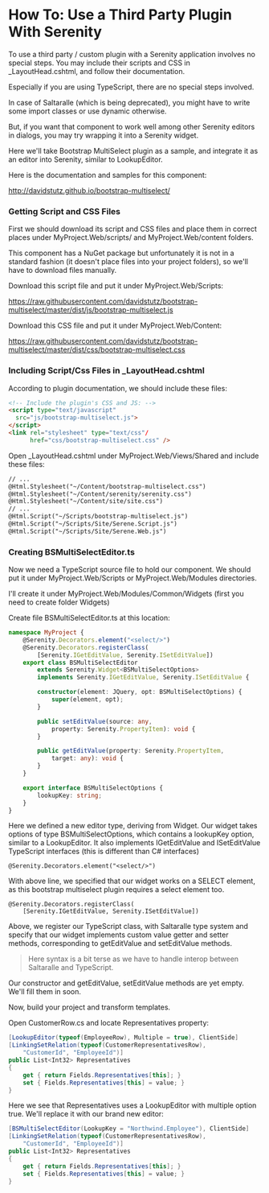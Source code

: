 # How To: Use a Third Party Plugin With Serenity

To use a third party / custom plugin with a Serenity application involves no special steps. You may include their scripts and CSS in _LayoutHead.cshtml, and follow their documentation. 

Especially if you are using TypeScript, there are no special steps involved. 

In case of Saltaralle (which is being deprecated), you might have to write some import classes or use dynamic otherwise.

But, if you want that component to work well among other Serenity editors in dialogs, you may try wrapping it into a Serenity widget.

Here we'll take Bootstrap MultiSelect plugin as a sample, and integrate it as an editor into Serenity, similar to LookupEditor.

Here is the documentation and samples for this component:

http://davidstutz.github.io/bootstrap-multiselect/


### Getting Script and CSS Files

First we should download its script and CSS files and place them in correct places under MyProject.Web/scripts/ and MyProject.Web/content folders.

This component has a NuGet package but unfortunately it is not in a standard fashion (it doesn't place files into your project folders), so we'll have to download files manually.

Download this script file and put it under MyProject.Web/Scripts:

https://raw.githubusercontent.com/davidstutz/bootstrap-multiselect/master/dist/js/bootstrap-multiselect.js

Download this CSS file and put it under MyProject.Web/Content:

https://raw.githubusercontent.com/davidstutz/bootstrap-multiselect/master/dist/css/bootstrap-multiselect.css

### Including Script/Css Files in _LayoutHead.cshtml

According to plugin documentation, we should include these files:

```html
<!-- Include the plugin's CSS and JS: -->
<script type="text/javascript" 
  src="js/bootstrap-multiselect.js">
</script>
<link rel="stylesheet" type="text/css"/
      href="css/bootstrap-multiselect.css" />
```

Open _LayoutHead.cshtml under MyProject.Web/Views/Shared and include these files:

```html
// ...
@Html.Stylesheet("~/Content/bootstrap-multiselect.css")
@Html.Stylesheet("~/Content/serenity/serenity.css")
@Html.Stylesheet("~/Content/site/site.css")
// ...
@Html.Script("~/Scripts/bootstrap-multiselect.js")
@Html.Script("~/Scripts/Site/Serene.Script.js")
@Html.Script("~/Scripts/Site/Serene.Web.js")
```


### Creating BSMultiSelectEditor.ts

Now we need a TypeScript source file to hold our component. We should put it under MyProject.Web/Scripts or MyProject.Web/Modules directories.

I'll create it under MyProject.Web/Modules/Common/Widgets (first you need to create folder Widgets)

Create file BSMultiSelectEditor.ts at this location:

```ts
namespace MyProject {
    @Serenity.Decorators.element("<select/>")
    @Serenity.Decorators.registerClass(
        [Serenity.IGetEditValue, Serenity.ISetEditValue])
    export class BSMultiSelectEditor
        extends Serenity.Widget<BSMultiSelectOptions>
        implements Serenity.IGetEditValue, Serenity.ISetEditValue {

        constructor(element: JQuery, opt: BSMultiSelectOptions) {
            super(element, opt);
        }

        public setEditValue(source: any, 
            property: Serenity.PropertyItem): void {
        }

        public getEditValue(property: Serenity.PropertyItem, 
            target: any): void {
        }
    }

    export interface BSMultiSelectOptions {
        lookupKey: string;
    }
}
```

Here we defined a new editor type, deriving from Widget. Our widget takes options of type BSMultiSelectOptions, which contains a lookupKey option, similar to a LookupEditor. It also implements IGetEditValue and ISetEditValue TypeScript interfaces (this is different than C# interfaces)

`@Serenity.Decorators.element("<select/>")`

With above line, we specified that our widget works on a SELECT element, as this bootstrap multiselect plugin requires a select element too.

```
@Serenity.Decorators.registerClass(
    [Serenity.IGetEditValue, Serenity.ISetEditValue])
```

Above, we register our TypeScript class, with Saltaralle type system and specify that our widget implements custom value getter and setter methods, corresponding to getEditValue and setEditValue methods.

> Here syntax is a bit terse as we have to handle interop between Saltaralle and TypeScript.

Our constructor and getEditValue, setEditValue methods are yet empty. We'll fill them in soon.

Now, build your project and transform templates. 

Open CustomerRow.cs and locate Representatives property:

```cs
[LookupEditor(typeof(EmployeeRow), Multiple = true), ClientSide]
[LinkingSetRelation(typeof(CustomerRepresentativesRow), 
    "CustomerId", "EmployeeId")]
public List<Int32> Representatives
{
    get { return Fields.Representatives[this]; }
    set { Fields.Representatives[this] = value; }
}
```

Here we see that Representatives uses a LookupEditor with multiple option true. We'll replace it with our brand new editor:

```cs
[BSMultiSelectEditor(LookupKey = "Northwind.Employee"), ClientSide]
[LinkingSetRelation(typeof(CustomerRepresentativesRow), 
    "CustomerId", "EmployeeId")]
public List<Int32> Representatives
{
    get { return Fields.Representatives[this]; }
    set { Fields.Representatives[this] = value; }
}
```

